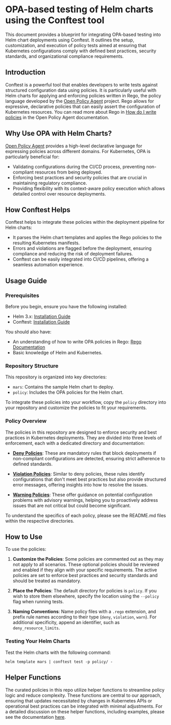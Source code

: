 # OPA-based testing of Helm charts using the Conftest tool

This document provides a blueprint for integrating OPA-based testing into Helm chart deployments using Conftest. It outlines the setup, customization, and execution of policy tests aimed at ensuring that Kubernetes configurations comply with defined best practices, security standards, and organizational compliance requirements.


## Introduction
Conftest is a powerful tool that enables developers to write tests against structured configuration data using policies. It is particularly useful with Helm charts for applying and enforcing policies written in Rego, the policy language developed by the [Open Policy Agent](https://www.openpolicyagent.org/) project. Rego allows for expressive, declarative policies that can easily assert the configuration of Kubernetes resources. You can read more about Rego in [How do I write policies](https://www.openpolicyagent.org/docs/latest/policy-language/) in the Open Policy Agent documentation.


## Why Use OPA with Helm Charts?
[Open Policy Agent](https://www.openpolicyagent.org/) provides a high-level declarative language for expressing policies across different domains. For Kubernetes, OPA is particularly beneficial for:
-   Validating configurations during the CI/CD process, preventing non-compliant resources from being deployed.
-   Enforcing best practices and security policies that are crucial in maintaining regulatory compliance.
-   Providing flexibility with its context-aware policy execution which allows detailed control over resource deployments.

## How Conftest Helps
Conftest helps to integrate these policies within the deployment pipeline for Helm charts:
-   It parses the Helm chart templates and applies the Rego policies to the resulting Kubernetes manifests.
-   Errors and violations are flagged before the deployment, ensuring compliance and reducing the risk of deployment failures.
-   Conftest can be easily integrated into CI/CD pipelines, offering a seamless automation experience.

## Usage Guide

### Prerequisites

Before you begin, ensure you have the following installed:
- Helm 3.x: [Installation Guide](https://helm.sh/docs/intro/install/)
- Conftest: [Installation Guide](https://www.conftest.dev/install/)

You should also have:
- An understanding of how to write OPA policies in Rego: [Rego Documentation](https://www.openpolicyagent.org/docs/latest/#rego)
- Basic knowledge of Helm and Kubernetes.

### Repository Structure

This repository is organized into key directories:

- `mars`: Contains the sample Helm chart to deploy.
- `policy`: Includes the OPA policies for the Helm chart.

To integrate these policies into your workflow, copy the `policy` directory into your repository and customize the policies to fit your requirements.

### Policy Overview

The policies in this repository are designed to enforce security and best practices in Kubernetes deployments. They are divided into three levels of enforcement, each with a dedicated directory and documentation:

- **[Deny Policies](./policy/deny/README.md)**: These are mandatory rules that block deployments if non-compliant configurations are detected, ensuring strict adherence to defined standards.

- **[Violation Policies](./policy/violation/README.md)**: Similar to deny policies, these rules identify configurations that don't meet best practices but also provide structured error messages, offering insights into how to resolve the issues.

- **[Warning Policies](./policy/warn/README.md)**: These offer guidance on potential configuration problems with advisory warnings, helping you to proactively address issues that are not critical but could become significant.

To understand the specifics of each policy, please see the README.md files within the respective directories.

## How to Use

To use the policies:

1. **Customize the Policies**: Some policies are commented out as they may not apply to all scenarios. These optional policies should be reviewed and enabled if they align with your specific requirements. The active policies are set to enforce best practices and security standards and should be treated as mandatory.

2. **Place the Policies**: The default directory for policies is `policy`. If you wish to store them elsewhere, specify the location using the `--policy` flag when running tests.

3. **Naming Conventions**: Name policy files with a `.rego` extension, and prefix rule names according to their type (`deny`, `violation`, `warn`). For additional specificity, append an identifier, such as `deny_resource_limits`.

### Testing Your Helm Charts

Test the Helm charts with the following command:

```shell
helm template mars | conftest test -p policy/ -

```
## Helper Functions
The curated policies in this repo utilize helper functions to streamline policy logic and reduce complexity. These functions are central to our approach, ensuring that updates necessitated by changes in Kubernetes APIs or operational best practices can be integrated with minimal adjustments. For a detailed discussion on these helper functions, including examples, please see the documentation [here](./policy/helpers/README.md).